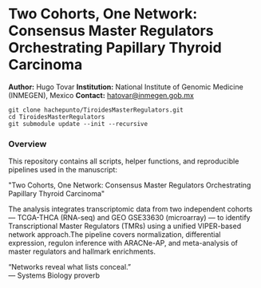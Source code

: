 # Two Cohorts, One Network: Consensus Master Regulators Orchestrating Papillary Thyroid Carcinoma


**Author:** Hugo Tovar
**Institution:** National Institute of Genomic Medicine (INMEGEN), Mexico
**Contact:** hatovar@inmegen.gob.mx

```
git clone hachepunto/TiroidesMasterRegulators.git
cd TiroidesMasterRegulators
git submodule update --init --recursive
```

### Overview

This repository contains all scripts, helper functions, and reproducible pipelines used in the manuscript:

"Two Cohorts, One Network: Consensus Master Regulators Orchestrating Papillary Thyroid Carcinoma"

The analysis integrates transcriptomic data from two independent cohorts — TCGA-THCA (RNA-seq) and GEO GSE33630 (microarray) — to identify Transcriptional Master Regulators (TMRs) using a unified VIPER-based network approach.The pipeline covers normalization, differential expression, regulon inference with ARACNe-AP, and meta-analysis of master regulators and hallmark enrichments.





“Networks reveal what lists conceal.”  
— Systems Biology proverb